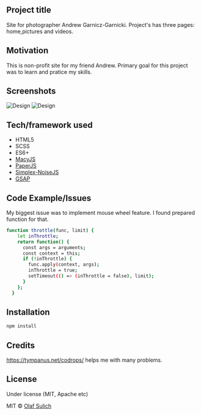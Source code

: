 
## Project title
Site for photographer Andrew Garnicz-Garnicki. Project's has three pages: home,pictures and videos.

## Motivation
This is non-profit site for my friend Andrew. Primary goal for this project was to learn and pratice my skills. 
 
## Screenshots
![Design](https://i.ibb.co/Q8XmKn6/Screen-Mobile.png)
![Design](https://i.ibb.co/V9xk1Z6/Screen-Mobile2.png)

## Tech/framework used
- HTML5
- SCSS
- ES6+
- [MacyJS](http://macyjs.com/)
- [PaperJS](http://paperjs.org/)
- [Simplex-NoiseJS](https://www.npmjs.com/package/simplex-noise)
- [GSAP](https://greensock.com/gsap/)

## Code Example/Issues

My biggest issue was to implement mouse wheel feature. I found prepared function for that.

```bash
function throttle(func, limit) {
    let inThrottle;
    return function() {
      const args = arguments;
      const context = this;
      if (!inThrottle) {
        func.apply(context, args);
        inThrottle = true;
        setTimeout(() => (inThrottle = false), limit);
      }
    };
  }
```


## Installation
```bash
npm install 
```

## Credits
https://tympanus.net/codrops/ helps me with many problems.


## License
Under license (MIT, Apache etc)

MIT © [Olaf Sulich]()

